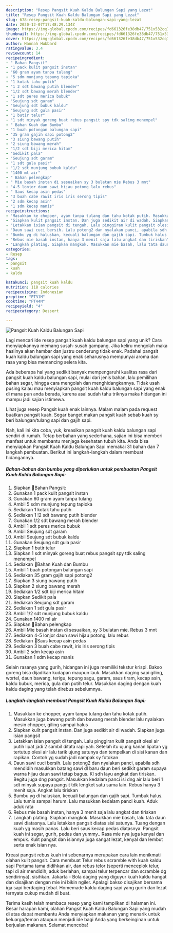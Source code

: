 ```yaml
---
description: "Resep Pangsit Kuah Kaldu Balungan Sapi yang Lezat"
title: "Resep Pangsit Kuah Kaldu Balungan Sapi yang Lezat"
slug: 678-resep-pangsit-kuah-kaldu-balungan-sapi-yang-lezat
date: 2020-12-07T17:48:29.134Z
image: https://img-global.cpcdn.com/recipes/fd661326fe38db47/751x532cq70/pangsit-kuah-kaldu-balungan-sapi-foto-resep-utama.jpg
thumbnail: https://img-global.cpcdn.com/recipes/fd661326fe38db47/751x532cq70/pangsit-kuah-kaldu-balungan-sapi-foto-resep-utama.jpg
cover: https://img-global.cpcdn.com/recipes/fd661326fe38db47/751x532cq70/pangsit-kuah-kaldu-balungan-sapi-foto-resep-utama.jpg
author: Hannah Hubbard
ratingvalue: 3.4
reviewcount: 14
recipeingredient:
- " Bahan Pangsit"
- "1 pack kulit pangsit instan"
- "60 gram ayam tanpa tulang"
- "5 sdm munjung tepung tapioka"
- "1 kotak tahu putih"
- "1 2 sdt bawang putih blender"
- "1/2 sdt bawang merah blender"
- "1 sdt peres merica bubuk"
- "Seujung sdt garam"
- "Seujung sdt bubuk kaldu"
- "Seujung sdt gula pasir"
- "1 butir telur"
- "1 sdt minyak goreng buat rebus pangsit spy tdk saling menempel"
- " Bahan Kuah dan Bumbu"
- "1 buah potongan balungan sapi"
- "35 gram gajih sapi potong2"
- "3 siung bawang putih"
- "2 siung bawang merah"
- "1/2 sdt biji merica hitam"
- "Sedikit pala"
- "Seujung sdt garam"
- "1 sdt gula pasir"
- "1/2 sdt munjung bubuk kaldu"
- "1400 ml air"
- " Bahan pelengkap"
- " Mie basah instan di sesuaikan sy 3 bulatan mie Rebus 3 mnt"
- "4-5 lonjor daun sawi hijau potong lalu rebus"
- " Saus kecap asin pedas"
- "3 buah cabe rawit iris iris serong tipis"
- "2 sdm kecap asin"
- "1 sdm kecap manis"
recipeinstructions:
- "Masukkan ke chopper, ayam tanpa tulang dan tahu kotak putih. Masukkan juga bawang putih dan bawang merah blender lalu nyalakan mesin chopper, giling sampai halus"
- "Siapkan kulit pangsit instan. Dan juga sedikit air di wadah. Siapkan juga isian pangsit"
- "Letakkan isian pangsit di tengah. Lalu pinggiran kulit pangsit olesi air putih lipat jadi 2 sambil ditata rapi yah. Setelah itu ujung kanan lipatan yg tertutup olesi air lalu tarik ujung satunya dan tempelkan di sisi kanan dan rapikan. Contoh yg sudah jadi nampak sy fotokan"
- "Daun sawi cuci bersih. Lalu potong2 dan nyalakan panci, apabila sdh mendidih masukkan batang sawi dl baru daun beri sedikit garam supaya warna hijau daun sawi tetap bagus. Kl sdh layu angkat dan tiriskan. Begitu juga dng pangsit. Masukkan kedalam panci isi dng air lalu beri 1 sdt minyak supaya pangsit tdk lengket satu sama lain. Rebus hanya 3 menit saja. Angkat lalu tiriskan"
- "Bumbu yg di haluskan, kecuali balungan dan gajih sapi. Tumbuk halus. Lalu tumis sampai harum. Lalu masukkan kedalam panci kuah. Aduk aduk rata"
- "Rebus mie basah instan, hanya 3 menit saja lalu angkat dan tiriskan"
- "Langkah plating. Siapkan mangkok. Masukkan mie basah, lalu tata daun sawi diatasnya. Lalu letakkan pangsit diatas sisi satunya. Tuang dengan kuah yg masih panas. Lalu beri saus kecap pedas diatasnya. Pangsit kuah ini segar, gurih, pedas dan yummy.. Rasa mie nya juga kenyal dan empuk. Kulit pangsit dan isiannya juga sangat lezat, kenyal dan lembut serta enak isian nya."
categories:
- Resep
tags:
- pangsit
- kuah
- kaldu

katakunci: pangsit kuah kaldu 
nutrition: 118 calories
recipecuisine: Indonesian
preptime: "PT31M"
cooktime: "PT44M"
recipeyield: "4"
recipecategory: Dessert

---
```



![Pangsit Kuah Kaldu Balungan Sapi](https://img-global.cpcdn.com/recipes/fd661326fe38db47/751x532cq70/pangsit-kuah-kaldu-balungan-sapi-foto-resep-utama.jpg)

Lagi mencari ide resep pangsit kuah kaldu balungan sapi yang unik? Cara menyiapkannya memang susah-susah gampang. Jika keliru mengolah maka hasilnya akan hambar dan justru cenderung tidak enak. Padahal pangsit kuah kaldu balungan sapi yang enak seharusnya mempunyai aroma dan rasa yang bisa memancing selera kita.

Ada beberapa hal yang sedikit banyak mempengaruhi kualitas rasa dari pangsit kuah kaldu balungan sapi, mulai dari jenis bahan, lalu pemilihan bahan segar, hingga cara mengolah dan menghidangkannya. Tidak usah pusing kalau mau menyiapkan pangsit kuah kaldu balungan sapi yang enak di mana pun anda berada, karena asal sudah tahu triknya maka hidangan ini mampu jadi sajian istimewa.

Lihat juga resep Pangsit kuah enak lainnya. Malam malam pada request buatkan pangsit kuah. Segar banget makan pangsit kuah sebab kuah sy beri balungan/tulang sapi dan gajih sapi.


Nah, kali ini kita coba, yuk, kreasikan pangsit kuah kaldu balungan sapi sendiri di rumah. Tetap berbahan yang sederhana, sajian ini bisa memberi manfaat untuk membantu menjaga kesehatan tubuh kita. Anda bisa menyiapkan Pangsit Kuah Kaldu Balungan Sapi memakai 31 bahan dan 7 langkah pembuatan. Berikut ini langkah-langkah dalam membuat hidangannya.

<!--inarticleads1-->

##### Bahan-bahan dan bumbu yang diperlukan untuk pembuatan Pangsit Kuah Kaldu Balungan Sapi:

1. Siapkan  🌿Bahan Pangsit:
1. Gunakan 1 pack kulit pangsit instan
1. Gunakan 60 gram ayam tanpa tulang
1. Ambil 5 sdm munjung tepung tapioka
1. Sediakan 1 kotak tahu putih
1. Sediakan 1 !2 sdt bawang putih blender
1. Gunakan 1/2 sdt bawang merah blender
1. Ambil 1 sdt peres merica bubuk
1. Ambil Seujung sdt garam
1. Ambil Seujung sdt bubuk kaldu
1. Gunakan Seujung sdt gula pasir
1. Siapkan 1 butir telur
1. Siapkan 1 sdt minyak goreng buat rebus pangsit spy tdk saling menempel
1. Sediakan  🌿Bahan Kuah dan Bumbu
1. Ambil 1 buah potongan balungan sapi
1. Sediakan 35 gram gajih sapi potong2
1. Siapkan 3 siung bawang putih
1. Siapkan 2 siung bawang merah
1. Sediakan 1/2 sdt biji merica hitam
1. Siapkan Sedikit pala
1. Sediakan Seujung sdt garam
1. Sediakan 1 sdt gula pasir
1. Ambil 1/2 sdt munjung bubuk kaldu
1. Gunakan 1400 ml air
1. Siapkan  🌿Bahan pelengkap
1. Ambil  Mie basah instan di sesuaikan, sy 3 bulatan mie. Rebus 3 mnt
1. Sediakan 4-5 lonjor daun sawi hijau potong, lalu rebus
1. Sediakan  🌿Saus kecap asin pedas
1. Sediakan 3 buah cabe rawit, iris iris serong tipis
1. Ambil 2 sdm kecap asin
1. Gunakan 1 sdm kecap manis


Selain rasanya yang gurih, hidangan ini juga memiliki tekstur krispi. Bakso goreng bisa dijadikan kudapan maupun lauk. Masukkan daging sapi giling, wortel, daun bawang, terigu, tepung sagu, garam, saus tiram, kecap asin, kaldu bubuk, merica, gula dan putih telur. Masukkan daging dengan kuah kaldu daging yang telah direbus sebelumnya. 

<!--inarticleads2-->

##### Langkah-langkah membuat Pangsit Kuah Kaldu Balungan Sapi:

1. Masukkan ke chopper, ayam tanpa tulang dan tahu kotak putih. Masukkan juga bawang putih dan bawang merah blender lalu nyalakan mesin chopper, giling sampai halus
1. Siapkan kulit pangsit instan. Dan juga sedikit air di wadah. Siapkan juga isian pangsit
1. Letakkan isian pangsit di tengah. Lalu pinggiran kulit pangsit olesi air putih lipat jadi 2 sambil ditata rapi yah. Setelah itu ujung kanan lipatan yg tertutup olesi air lalu tarik ujung satunya dan tempelkan di sisi kanan dan rapikan. Contoh yg sudah jadi nampak sy fotokan
1. Daun sawi cuci bersih. Lalu potong2 dan nyalakan panci, apabila sdh mendidih masukkan batang sawi dl baru daun beri sedikit garam supaya warna hijau daun sawi tetap bagus. Kl sdh layu angkat dan tiriskan. Begitu juga dng pangsit. Masukkan kedalam panci isi dng air lalu beri 1 sdt minyak supaya pangsit tdk lengket satu sama lain. Rebus hanya 3 menit saja. Angkat lalu tiriskan
1. Bumbu yg di haluskan, kecuali balungan dan gajih sapi. Tumbuk halus. Lalu tumis sampai harum. Lalu masukkan kedalam panci kuah. Aduk aduk rata
1. Rebus mie basah instan, hanya 3 menit saja lalu angkat dan tiriskan
1. Langkah plating. Siapkan mangkok. Masukkan mie basah, lalu tata daun sawi diatasnya. Lalu letakkan pangsit diatas sisi satunya. Tuang dengan kuah yg masih panas. Lalu beri saus kecap pedas diatasnya. Pangsit kuah ini segar, gurih, pedas dan yummy.. Rasa mie nya juga kenyal dan empuk. Kulit pangsit dan isiannya juga sangat lezat, kenyal dan lembut serta enak isian nya.


Kreasi pangsit rebus kuah ini sebenarnya merupakan cara lain menikmati olahan kulit pangsit. Cara membuat Telur rebus scramble with kuah kaldu sapi Pertama tama didihkan air, dan rebus telor (seperti menceplok telur, tapi di air mendidih, aduk berlahan, sampai telur terpencar dan scramble dg sendirinya). sisihkan. Jakarta - Bola daging yang diguyur kuah kaldu hangat dan disajikan dengan mie ini bikin ngiler. Apalagi bakso disajikan bersama iga sapi berdaging tebal. Homemade kaldu daging sapi yang gurih dan lezat ternyata cukup mudah di buat. 

Terima kasih telah membaca resep yang kami tampilkan di halaman ini. Besar harapan kami, olahan Pangsit Kuah Kaldu Balungan Sapi yang mudah di atas dapat membantu Anda menyiapkan makanan yang menarik untuk keluarga/teman ataupun menjadi ide bagi Anda yang berkeinginan untuk berjualan makanan. Selamat mencoba!

